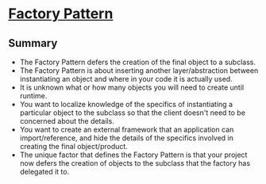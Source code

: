 # [Factory Pattern](https://sbcode.net/typescript/factory/)

## Summary

- The Factory Pattern defers the creation of the final object to a subclass.
- The Factory Pattern is about inserting another layer/abstraction between instantiating an object and where in your code it is actually used.
- It is unknown what or how many objects you will need to create until runtime.
- You want to localize knowledge of the specifics of instantiating a particular object to the subclass so that the client doesn't need to be concerned about the details.
- You want to create an external framework that an application can import/reference, and hide the details of the specifics involved in creating the final object/product.
- The unique factor that defines the Factory Pattern is that your project now defers the creation of objects to the subclass that the factory has delegated it to.
